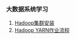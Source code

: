 ### 大数据系统学习
1. [Hadoop集群安装](https://github.com/mgljava/bigData-study/blob/master/doc/Hadoop-cluster-install.md)
2. [Hadoop YARN作业流程](https://github.com/mgljava/bigData-study/blob/master/doc/Hadoop-Yarn作业流程.md)